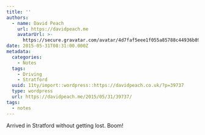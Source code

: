 ```yaml
---
title: ''
authors:
  - name: David Peach
    url: https://davidpeach.me
    avatarUrl: >-
      https://secure.gravatar.com/avatar/4d7faf5eee1f055a85788c44936b8995eaab6dfb004e7854ec747ccb272e91ee?s=96&d=mm&r=g
date: 2015-05-31T08:31:00.000Z
metadata:
  categories:
    - Notes
  tags:
    - Driving
    - Stratford
  uuid: 11ty/import::wordpress::https://davidpeach.co.uk/?p=39737
  type: wordpress
  url: https://davidpeach.me/2015/05/31/39737/
tags:
  - notes
---
```

Arrived in Stratford without getting lost. Boom!